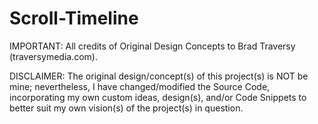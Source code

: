 # Scroll-Timeline

IMPORTANT: All credits of Original Design Concepts to Brad Traversy (traversymedia.com).

DISCLAIMER: The original design/concept(s) of this project(s) is NOT be mine; nevertheless, I have changed/modified the Source Code, incorporating my own custom ideas, design(s), and/or Code Snippets to better suit my own vision(s) of the project(s) in question.
